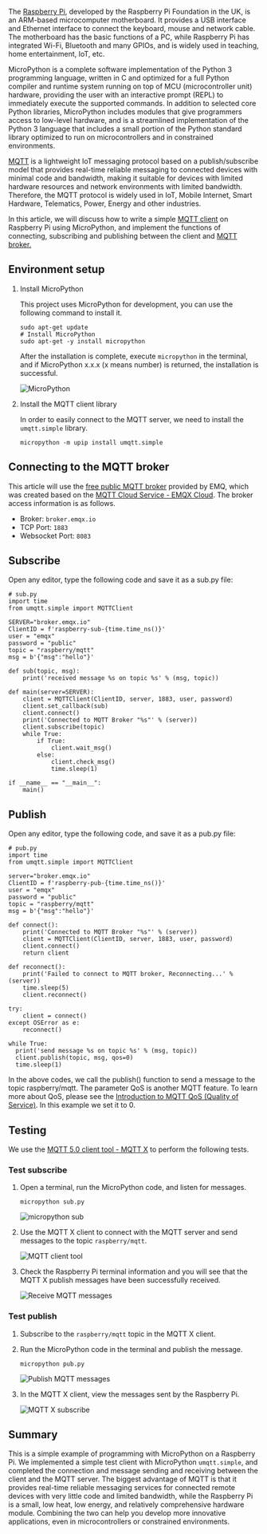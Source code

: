 The [Raspberry Pi](https://www.raspberrypi.org/), developed by the Raspberry Pi Foundation in the UK, is an ARM-based microcomputer motherboard. It provides a USB interface and Ethernet interface to connect the keyboard, mouse and network cable. The motherboard has the basic functions of a PC, while Raspberry Pi has integrated Wi-Fi, Bluetooth and many GPIOs, and is widely used in teaching, home entertainment, IoT, etc.

MicroPython is a complete software implementation of the Python 3 programming language, written in C and optimized for a full Python compiler and runtime system running on top of MCU (microcontroller unit) hardware, providing the user with an interactive prompt (REPL) to immediately execute the supported commands. In addition to selected core Python libraries, MicroPython includes modules that give programmers access to low-level hardware, and is a streamlined implementation of the Python 3 language that includes a small portion of the Python standard library optimized to run on microcontrollers and in constrained environments.

[MQTT](https://www.emqx.com/en/mqtt) is a lightweight IoT messaging protocol based on a publish/subscribe model that provides real-time reliable messaging to connected devices with minimal code and bandwidth, making it suitable for devices with limited hardware resources and network environments with limited bandwidth. Therefore, the MQTT protocol is widely used in IoT, Mobile Internet, Smart Hardware, Telematics, Power, Energy and other industries.

In this article, we will discuss how to write a simple [MQTT client](https://www.emqx.com/en/mqtt-client-sdk) on Raspberry Pi using MicroPython, and implement the functions of connecting, subscribing and publishing between the client and [MQTT broker.](https://www.emqx.com/en/mqtt/public-mqtt5-broker)


## Environment setup

1. Install MicroPython

   This project uses MicroPython for development, you can use the following command to install it.

   ```
   sudo apt-get update
   # Install MicroPython
   sudo apt-get -y install micropython
   ```

   After the installation is complete, execute `micropython` in the terminal, and if MicroPython x.x.x (x means number) is returned, the installation is successful.

   ![MicroPython](https://assets.emqx.com/images/b9b6de52e3c29063df1f4d906d52e578.png)

2. Install the MQTT client library

   In order to easily connect to the MQTT server, we need to install the `umqtt.simple` library.

   ```
   micropython -m upip install umqtt.simple
   ```

   
## Connecting to the MQTT broker

This article will use the [free public MQTT broker](https://www.emqx.com/en/mqtt/public-mqtt5-broker) provided by EMQ, which was created based on the [MQTT Cloud Service - EMQX Cloud](https://www.emqx.com/en/cloud). The broker access information is as follows.

- Broker: `broker.emqx.io`
- TCP Port: `1883`
- Websocket Port: `8083`


## Subscribe

Open any editor, type the following code and save it as a sub.py file:

```
# sub.py
import time
from umqtt.simple import MQTTClient

SERVER="broker.emqx.io"
ClientID = f'raspberry-sub-{time.time_ns()}'
user = "emqx"
password = "public"
topic = "raspberry/mqtt"
msg = b'{"msg":"hello"}'

def sub(topic, msg):
    print('received message %s on topic %s' % (msg, topic))

def main(server=SERVER):
    client = MQTTClient(ClientID, server, 1883, user, password)
    client.set_callback(sub)
    client.connect()
    print('Connected to MQTT Broker "%s"' % (server))
    client.subscribe(topic)
    while True:
        if True:
            client.wait_msg()
        else:
            client.check_msg()
            time.sleep(1)

if __name__ == "__main__":
    main()
```


## Publish

Open any editor, type the following code, and save it as a pub.py file:

```
# pub.py
import time
from umqtt.simple import MQTTClient

server="broker.emqx.io"
ClientID = f'raspberry-pub-{time.time_ns()}'
user = "emqx"
password = "public"
topic = "raspberry/mqtt"
msg = b'{"msg":"hello"}'

def connect():
    print('Connected to MQTT Broker "%s"' % (server))
    client = MQTTClient(ClientID, server, 1883, user, password)
    client.connect()
    return client

def reconnect():
    print('Failed to connect to MQTT broker, Reconnecting...' % (server))
    time.sleep(5)
    client.reconnect()

try:
    client = connect()
except OSError as e:
    reconnect()

while True:
  print('send message %s on topic %s' % (msg, topic))
  client.publish(topic, msg, qos=0)
  time.sleep(1)
```

In the above codes, we call the publish() function to send a message to the topic raspberry/mqtt. The parameter QoS is another MQTT feature. To learn more about QoS, please see the [Introduction to MQTT QoS (Quality of Service)](https://www.emqx.com/en/blog/introduction-to-mqtt-qos). In this example we set it to 0.


## Testing

We use the [MQTT 5.0 client tool - MQTT X](https://mqttx.app/) to perform the following tests.

### Test subscribe

1. Open a terminal, run the MicroPython code, and listen for messages.

   ```
   micropython sub.py
   ```

   ![micropython sub](https://assets.emqx.com/images/5aceddabb0706609862ba8f6c8436c14.png)

2. Use the MQTT X client to connect with the MQTT server and send messages to the topic `raspberry/mqtt`.

   ![MQTT client tool](https://assets.emqx.com/images/8ebd27d6b93c80dd77a44571557e8bfe.png)

3. Check the Raspberry Pi terminal information and you will see that the MQTT X publish messages have been successfully received.

   ![Receive MQTT messages](https://assets.emqx.com/images/30cf035b0136f7991990705ed76ec24f.png)

### Test publish

1. Subscribe to the `raspberry/mqtt` topic in the MQTT X client.

2. Run the MicroPython code in the terminal and publish the message.

   ```
   micropython pub.py
   ```

   ![Publish MQTT messages](https://assets.emqx.com/images/cdd350b4bb8e9506225f922de1e295dd.png)

3. In the MQTT X client, view the messages sent by the Raspberry Pi.

   ![MQTT X subscribe](https://assets.emqx.com/images/94abe428d1a1431d288630e90fd17f57.png)


## Summary

This is a simple example of programming with MicroPython on a Raspberry Pi. We implemented a simple test client with MicroPython `umqtt.simple`, and completed the connection and message sending and receiving between the client and the MQTT server. The biggest advantage of MQTT is that it provides real-time reliable messaging services for connected remote devices with very little code and limited bandwidth, while the Raspberry Pi is a small, low heat, low energy, and relatively comprehensive hardware module. Combining the two can help you develop more innovative applications, even in microcontrollers or constrained environments.
